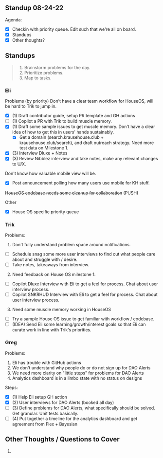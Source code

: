 ## Standup 08-24-22

Agenda:

- [x] Checkin with priority queue. Edit such that we're all on board.
- [x] Standups
- [x] Other thoughts?

## Standups

> 1. Brainstorm problems for the day.
> 2. Prioritize problems.
> 3. Map to tasks.

### Eli

Problems (by priority)
Don't have a clear team workflow for HouseOS, will be hard to Trik to jump in.

- [x] (1) Draft contributor guide, setup PR template and GH actions
- [ ] (1) Copilot a PR with Trik to build muscle memory.
- [x] (1) Draft some sample issues to get muscle memory.
      Don't have a clear idea of how to get this in users' hands sustainably.
  - [x] Get a domain (search.krausehouse.club + krausehouse.club/search), and draft outreach strategy.
        Need more test data on Milestone 1.
- [x] (3) Interview Dluxe + Notes
- [x] (3) Review Nibblez interview and take notes, make any relevant changes to U/X.

Don't know how valuable mobile view will be.

- [x] Post announcement polling how many users use mobile for KH stuff.

~~HouseOS codebase needs some cleanup for collaboration~~ (PUSH)

Other

- [x] House OS specific priority queue

### Trik

Problems:

1. Don't fully understand problem space around notifications.

- [ ] Schedule snag some more user interviews to find out what people care about and struggle with / desire.
- [ ] Take notes, takeaways from interview.

2. Need feedback on House OS milestone 1.

- [ ] Copilot Dluxe Interview with Eli to get a feel for process. Chat about user interview process.
- [ ] Copilot SNKRHUD Interview with Eli to get a feel for process. Chat about user interview process.

3. Need some muscle memory working in HouseOS

- [ ] Try a sample House OS issue to get familiar with workflow / codebase.
- [ ] (IDEA) Send Eli some learning/growth/interest goals so that Eli can curate work in line with Trik's priorities.

### Greg

Problems:

1. Eli has trouble with GitHub actions
2. We don't understand why people do or do not sign up for DAO Alerts
3. We need more clarity on "little steps" for problems for DAO Alerts
4. Analytics dashboard is in a limbo state with no status on designs

Steps:

- [x] (1) Help Eli setup GH action
- [x] (2) User interviews for DAO Alerts (booked all day)
- [ ] (3) Define problems for DAO Alerts, what specifically should be solved. Get granular. Unit tests basically.
- [ ] (4) Put together a timeline for the analytics dashboard and get agreement from Flex + Bayesian

## Other Thoughts / Questions to Cover

1.
